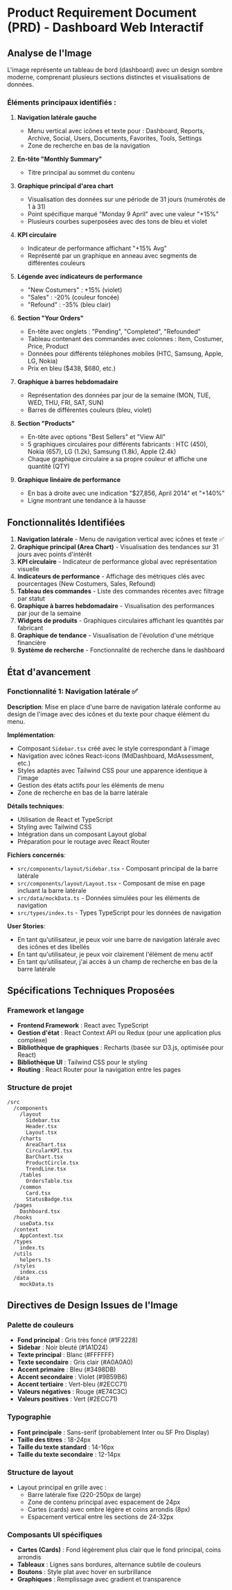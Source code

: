 # Product Requirement Document (PRD) - Dashboard Web Interactif

## Analyse de l'Image

L'image représente un tableau de bord (dashboard) avec un design sombre moderne, comprenant plusieurs sections distinctes et visualisations de données.

### Éléments principaux identifiés :

1. **Navigation latérale gauche**
   - Menu vertical avec icônes et texte pour : Dashboard, Reports, Archive, Social, Users, Documents, Favorites, Tools, Settings
   - Zone de recherche en bas de la navigation

2. **En-tête "Monthly Summary"**
   - Titre principal au sommet du contenu

3. **Graphique principal d'area chart**
   - Visualisation des données sur une période de 31 jours (numérotés de 1 à 31)
   - Point spécifique marqué "Monday 9 April" avec une valeur "+15%"
   - Plusieurs courbes superposées avec des tons de bleu et violet

4. **KPI circulaire**
   - Indicateur de performance affichant "+15% Avg"
   - Représenté par un graphique en anneau avec segments de différentes couleurs

5. **Légende avec indicateurs de performance**
   - "New Costumers" : +15% (violet)
   - "Sales" : -20% (couleur foncée)
   - "Refound" : -35% (bleu clair)

6. **Section "Your Orders"**
   - En-tête avec onglets : "Pending", "Completed", "Refounded"
   - Tableau contenant des commandes avec colonnes : Item, Costumer, Price, Product
   - Données pour différents téléphones mobiles (HTC, Samsung, Apple, LG, Nokia)
   - Prix en bleu ($438, $680, etc.)

7. **Graphique à barres hebdomadaire**
   - Représentation des données par jour de la semaine (MON, TUE, WED, THU, FRI, SAT, SUN)
   - Barres de différentes couleurs (bleu, violet)

8. **Section "Products"**
   - En-tête avec options "Best Sellers" et "View All"
   - 5 graphiques circulaires pour différents fabricants : HTC (450), Nokia (657), LG (1.2k), Samsung (1.8k), Apple (2.4k)
   - Chaque graphique circulaire a sa propre couleur et affiche une quantité (QTY)

9. **Graphique linéaire de performance**
   - En bas à droite avec une indication "$27,856, April 2014" et "+140%"
   - Ligne montrant une tendance à la hausse

## Fonctionnalités Identifiées

1. **Navigation latérale** - Menu de navigation vertical avec icônes et texte ✅
2. **Graphique principal (Area Chart)** - Visualisation des tendances sur 31 jours avec points d'intérêt
3. **KPI circulaire** - Indicateur de performance global avec représentation visuelle
4. **Indicateurs de performance** - Affichage des métriques clés avec pourcentages (New Costumers, Sales, Refound)
5. **Tableau des commandes** - Liste des commandes récentes avec filtrage par statut
6. **Graphique à barres hebdomadaire** - Visualisation des performances par jour de la semaine
7. **Widgets de produits** - Graphiques circulaires affichant les quantités par fabricant
8. **Graphique de tendance** - Visualisation de l'évolution d'une métrique financière
9. **Système de recherche** - Fonctionnalité de recherche dans le dashboard

## État d'avancement

### Fonctionnalité 1: Navigation latérale ✅

**Description**:
Mise en place d'une barre de navigation latérale conforme au design de l'image avec des icônes et du texte pour chaque élément du menu.

**Implémentation**:
- Composant `Sidebar.tsx` créé avec le style correspondant à l'image
- Navigation avec icônes React-icons (MdDashboard, MdAssessment, etc.)
- Styles adaptés avec Tailwind CSS pour une apparence identique à l'image
- Gestion des états actifs pour les éléments de menu
- Zone de recherche en bas de la barre latérale

**Détails techniques**:
- Utilisation de React et TypeScript
- Styling avec Tailwind CSS
- Intégration dans un composant Layout global
- Préparation pour le routage avec React Router

**Fichiers concernés**:
- `src/components/layout/Sidebar.tsx` - Composant principal de la barre latérale
- `src/components/layout/Layout.tsx` - Composant de mise en page incluant la barre latérale
- `src/data/mockData.ts` - Données simulées pour les éléments de navigation
- `src/types/index.ts` - Types TypeScript pour les données de navigation

**User Stories**:
- En tant qu'utilisateur, je peux voir une barre de navigation latérale avec des icônes et des libellés
- En tant qu'utilisateur, je peux voir clairement l'élément de menu actif
- En tant qu'utilisateur, j'ai accès à un champ de recherche en bas de la barre latérale

## Spécifications Techniques Proposées

### Framework et langage
- **Frontend Framework** : React avec TypeScript
- **Gestion d'état** : React Context API ou Redux (pour une application plus complexe)
- **Bibliothèque de graphiques** : Recharts (basée sur D3.js, optimisée pour React)
- **Bibliothèque UI** : Tailwind CSS pour le styling
- **Routing** : React Router pour la navigation entre les pages

### Structure de projet
```
/src
  /components
    /layout
      Sidebar.tsx
      Header.tsx
      Layout.tsx
    /charts
      AreaChart.tsx
      CircularKPI.tsx
      BarChart.tsx
      ProductCircle.tsx
      TrendLine.tsx
    /tables
      OrdersTable.tsx
    /common
      Card.tsx
      StatusBadge.tsx
  /pages
    Dashboard.tsx
  /hooks
    useData.tsx
  /context
    AppContext.tsx
  /types
    index.ts
  /utils
    helpers.ts
  /styles
    index.css
  /data
    mockData.ts
```

## Directives de Design Issues de l'Image

### Palette de couleurs
- **Fond principal** : Gris très foncé (#1F2228)
- **Sidebar** : Noir bleuté (#1A1D24)
- **Texte principal** : Blanc (#FFFFFF)
- **Texte secondaire** : Gris clair (#A0A0A0)
- **Accent primaire** : Bleu (#3498DB)
- **Accent secondaire** : Violet (#9B59B6)
- **Accent tertiaire** : Vert-bleu (#2ECC71)
- **Valeurs négatives** : Rouge (#E74C3C)
- **Valeurs positives** : Vert (#2ECC71)

### Typographie
- **Font principale** : Sans-serif (probablement Inter ou SF Pro Display)
- **Taille des titres** : 18-24px
- **Taille du texte standard** : 14-16px
- **Taille du texte secondaire** : 12-14px

### Structure de layout
- Layout principal en grille avec :
  - Barre latérale fixe (220-250px de large)
  - Zone de contenu principal avec espacement de 24px
  - Cartes (cards) avec ombre légère et coins arrondis (8px)
  - Espacement vertical entre les sections de 24-32px

### Composants UI spécifiques
- **Cartes (Cards)** : Fond légèrement plus clair que le fond principal, coins arrondis
- **Tableaux** : Lignes sans bordures, alternance subtile de couleurs
- **Boutons** : Style plat avec hover en surbrillance
- **Graphiques** : Remplissage avec gradient et transparence
